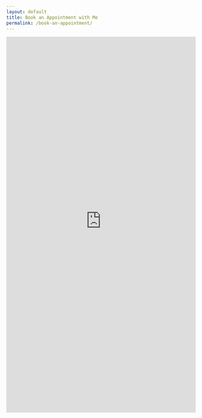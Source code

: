 ```yaml
---
layout: default
title: Book an Appointment with Me
permalink: /book-an-appointment/
---
```

<iframe src="https://ampedrealty.youcanbook.me/?noframe=true&skipHeaderFooter=true" id="ycbmiframeampedrealty" style="width:100%;height:1000px;border:0px;background-color:transparent;" frameborder="0" allowtransparency="true"></iframe><script>window.addEventListener && window.addEventListener("message", function(event){if (event.origin === "https://ampedrealty.youcanbook.me"){document.getElementById("ycbmiframeampedrealty").style.height = event.data + "px";}}, false);</script>